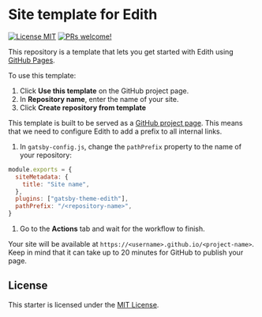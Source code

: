 # Site template for Edith

[![License MIT](https://img.shields.io/badge/license-MIT-blue.svg?style=flat)](LICENSE)
[![PRs welcome!](https://img.shields.io/badge/PRs-welcome-brightgreen.svg)](#contribute)

This repository is a template that lets you get started with Edith using [GitHub Pages](https://pages.github.com/).

To use this template:

1. Click **Use this template** on the GitHub project page.
1. In **Repository name**, enter the name of your site.
1. Click **Create repository from template**

This template is built to be served as a [GitHub project page](https://help.github.com/en/github/working-with-github-pages/about-github-pages#types-of-github-pages-sites). This means that we need to configure Edith to add a prefix to all internal links.

1. In `gatsby-config.js`, change the `pathPrefix` property to the name of your repository:

```js
module.exports = {
  siteMetadata: {
    title: "Site name",
  },
  plugins: ["gatsby-theme-edith"],
  pathPrefix: "/<repository-name>",
}
```

1. Go to the **Actions** tab and wait for the workflow to finish.

Your site will be available at `https://<username>.github.io/<project-name>`. Keep in mind that it can take up to 20 minutes for GitHub to publish your page.

## License

This starter is licensed under the [MIT License](LICENSE).
